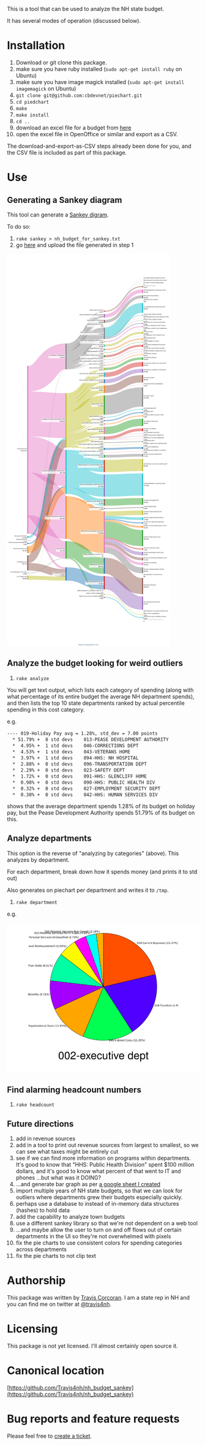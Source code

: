 
This is a tool that can be used to analyze the NH state budget.

It has several modes of operation (discussed below).

# Installation


1. Download or git clone this package.
1. make sure you have ruby installed (`sudo apt-get install ruby` on Ubuntu)
1. make sure you have image magick installed (`sudo apt-get install imagemagick` on Ubuntu)
1. `git clone git@github.com:cbdevnet/piechart.git`
1. `cd piedchart`
1. `make`
1. `make install`
1. `cd ..`
1. download an excel file for a budget from [here](https://www.das.nh.gov/budget/)
1. open the excel file in OpenOffice or similar and export as a CSV.

The download-and-export-as-CSV steps already been done for you, and the CSV file is included as part of this package.

# Use

## Generating a Sankey diagram

This tool can generate a [Sankey digram](https://en.wikipedia.org/wiki/Sankey_diagram).

To do so:

1. `rake sankey > nh_budget_for_sankey.txt`
2. go [here](https://sankeymatic.com/build/) and upload the file generated in step 1

![pie chart example](./docs/sankey.jpeg)

## Analyze the budget looking for weird outliers

1. `rake analyze`

You will get text output, which lists each category of spending (along
with what percentage of its entire budget the average NH department
spends), and then lists the top 10 state departments ranked by actual
percentile spending in this cost category.

e.g.

```
---- 019-Holiday Pay avg = 1.28%, std_dev = 7.00 points 
  * 51.79% +  8 std devs    013-PEASE DEVELOPMENT AUTHORITY
  *  4.95% +  1 std devs    046-CORRECTIONS DEPT
  *  4.53% +  1 std devs    043-VETERANS HOME
  *  3.97% +  1 std devs    094-HHS: NH HOSPITAL
  *  2.88% +  0 std devs    096-TRANSPORTATION DEPT
  *  2.29% +  0 std devs    023-SAFETY DEPT
  *  1.72% +  0 std devs    091-HHS: GLENCLIFF HOME
  *  0.98% +  0 std devs    090-HHS: PUBLIC HEALTH DIV
  *  0.32% +  0 std devs    027-EMPLOYMENT SECURITY DEPT
  *  0.30% +  0 std devs    042-HHS: HUMAN SERVICES DIV
```

shows that the average department spends 1.28% of its budget on
holiday pay, but the Pease Development Authority spends 51.79% of its
budget on this.

## Analyze departments

This option is the reverse of "analyzing by categories" (above).  This analyzes by department.

For each department, break down how it spends money (and prints it to std out)

Also generates on piechart per department and writes it to `/tmp`.

1. `rake department`

e.g.

![pie chart example](./docs/piechart.jpeg)

## Find alarming headcount numbers

1. `rake headcount`


## Future directions

1. add in revenue sources
1. add in a tool to print out revenue sources from largest to smallest, so we can see what taxes might be entirely cut
1. see if we can find more information on programs within departments.  It's good to know that "HHS: Public Health Division" spent $100 million dollars, and it's good to know what percent of that went to IT and phones ...but what was it DOING?
1. ...and generate bar graph as per [a google sheet I created](https://docs.google.com/spreadsheets/d/1cYXZCm7VYefe_cPtn6cgwhq_7w-7Rti7Ehcf_h9D8SI/edit?usp=sharing)
1. import multiple years of NH state budgets, so that we can look for outliers where departments grew their budgets especially quickly.
1. perhaps use a database to instead of in-memory data structures (hashes) to hold data
1. add the capability to analyze town budgets
1. use a different sankey library so that we're not dependent on a web tool
1. ...and maybe allow the user to turn on and off flows out of certain departments in the UI so they're not overwhelmed with pixels
1. fix the pie charts to use consistent colors for spending categories across departments
1. fix the pie charts to not clip text

# Authorship

This package was written by [Travis Corcoran](https://en.wikipedia.org/wiki/Travis_Corcoran).  I am a state rep in NH and you can find me on twitter at [@travis4nh](https://x.com/travis4nh).

# Licensing

This package is not yet licensed.  I'll almost certainly open source it.

# Canonical location

[https://github.com/Travis4nh/nh_budget_sankey](https://github.com/Travis4nh/nh_budget_sankey)

# Bug reports and feature requests

Please feel free to [create a ticket](https://github.com/Travis4nh/nh_budget_sankey/issues).


